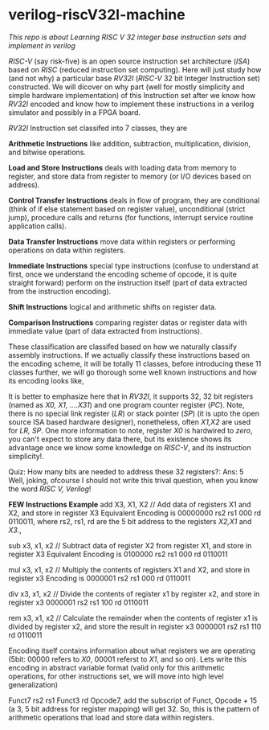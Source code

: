 # verilog-riscV32I-machine


*This repo is about Learning  RISC V 32 integer base instruction sets and implement in verilog*

*RISC-V* (say risk-five) is an open source instruction set architecture (*ISA*) based on 
*RISC* (reduced instruction set computing). Here will just study how (and not why) a particular base *RV32I* 
(*RISC-V* 32 bit Integer Instruction set) constructed. We will dicover on why part (well for mostly simplicity and simple hardware implementation) of this Instruction set after
we know how *RV32I* encoded and know how to implement these instructions in a verilog simulator and possibly in a FPGA board.


*RV32I* Instruction set classifed into 7 classes, they are

**Arithmetic Instructions** like addition, subtraction, multiplication, division, and bitwise operations.

**Load and Store Instructions** deals with loading data from memory to register, and store data from register to memory (or I/O devices based on address).

**Control Transfer Instructions** deals in flow of program, they are conditional (think of if else statement based on register value), unconditional (strict jump), 
procedure calls  and returns (for functions, interrupt service routine application calls). 

**Data Transfer Instructions** move data within registers or performing operations on data within registers.

**Immediate Instructions** special type instructions (confuse to understand at first, once we understand the encoding scheme of opcode, it is quite straight forward) perform on the 
instruction itself (part of data extracted from the instruction encoding).

**Shift Instructions** logical and arithmetic shifts on register data.

**Comparison Instructions** comparing register datas or register data with immediate value (part of data extracted from instructions).

These classification are classifed based on how we naturally classify assembly instructions. 
If we actually classify these instructions based on the encoding scheme, it will be totally 11 classes, before introducing these 11 classes further, 
we will go thorough some well known instructions and how its encoding looks like,

It is better to emphasize here that in *RV32I*, it supports 32, 32 bit registers (named as *X0, X1, ....X31*) and one program counter register (*PC*). 
Note, there is no special link register (*LR*) or stack pointer (*SP*) (it is upto the open source ISA based hardware designer), nonetheless, often *X1,X2* are used for *LR, SP*. 
One more information to note, register *X0* is hardwired to *zero*, you can't expect to store any data there, but its existence shows its advantage once we 
know some knowledge on *RISC-V*, and its instruction simplicity!.

Quiz: How many bits are needed to address these 32 registers?: Ans: 5 Well, joking, ofcourse I should not write this trival question, when you know the word *RISC V, Verilog*!

**FEW Instructions Example**
add X3, X1, X2   // Add data of registers X1 and X2, and store in register X3
Equivalent Encoding is  00000000  rs2 rs1 000 rd 0110011, where rs2, rs1, rd are the 5 bit address to the registers *X2,X1* and *X3*.,

sub x3, x1, x2   // Subtract data of register X2 from register X1, and store in register X3
Equivalent Encoding is  0100000 rs2 rs1 000 rd 0110011

mul x3, x1, x2   // Multiply the contents of registers X1 and X2, and store  in register x3
Encoding is 0000001 rs2 rs1 000 rd 0110011

div x3, x1, x2   // Divide the contents of register x1 by register x2, and store in register x3
0000001 rs2 rs1 100 rd 0110011

rem x3, x1, x2   // Calculate the remainder when the contents of register x1 is divided by register x2, and store the result in register x3
0000001 rs2 rs1 110 rd 0110011

Encoding itself contains information about what registers we are operating (5bit: 00000 refers to *X0*, 00001 referst to *X1*, and so on).
Lets write this encoding in abstract variable format (valid only for this arithmetic operations, for other instructions set, we will move into high level generalization)

Funct7 rs2 rs1 Funct3 rd Opcode7,  add the subscript of Funct, Opcode + 15 (a 3, 5 bit address for register mapping) will get 32. So, this is the pattern of arithmetic operations that load and store data within registers.

